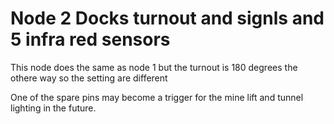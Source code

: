 # Node 2 Docks turnout and signls and 5 infra red sensors

This node does the same as node 1 but the turnout is 180 degrees the othere way so the setting are different

One of the spare pins may become a trigger for the mine lift and tunnel lighting in the future.

